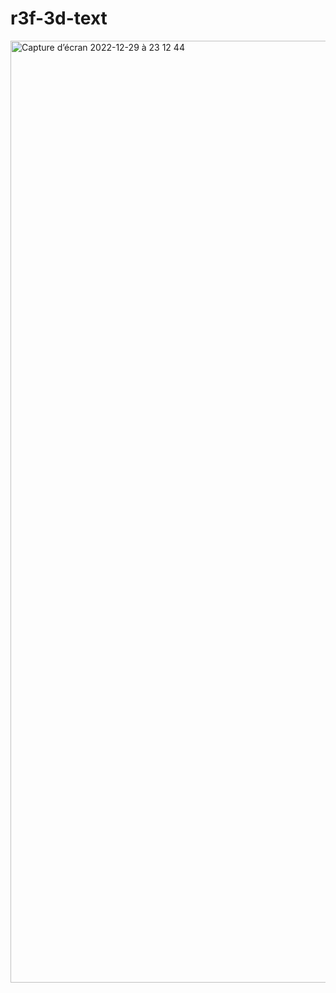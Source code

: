 # r3f-3d-text

<img width="1507" alt="Capture d’écran 2022-12-29 à 23 12 44" src="https://user-images.githubusercontent.com/18366294/210015908-2eb52480-79e9-44a0-8a2e-422130f4c88d.png">

